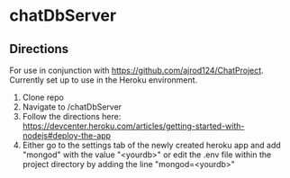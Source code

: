 # chatDbServer

## Directions

For use in conjunction with https://github.com/ajrod124/ChatProject.
Currently set up to use in the Heroku environment.

1. Clone repo
2. Navigate to /chatDbServer
3. Follow the directions here: https://devcenter.heroku.com/articles/getting-started-with-nodejs#deploy-the-app
4. Either go to the settings tab of the newly created heroku app and add "mongod" with the value "\<yourdb\>" or edit the .env file within the project directory by adding the line "mongod=\<yourdb\>"
